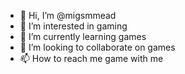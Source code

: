 - 👋 Hi, I’m @migsmmead
- 👀 I’m interested in gaming
- 🌱 I’m currently learning games
- 💞️ I’m looking to collaborate on games
- 📫 How to reach me game with me

<!---
migsmmead/migsmmead is a ✨ special ✨ repository because its `README.md` (this file) appears on your GitHub profile.
You can click the Preview link to take a look at your changes.
--->
